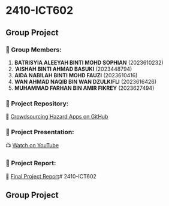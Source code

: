 # 2410-ICT602
## Group Project

### 👥 Group Members:
1. **BATRISYIA ALEEYAH BINTI MOHD SOPHIAN** (2023610232)  
2. **‘AISHAH BINTI AHMAD BASUKI** (2023448794)  
3. **AIDA NABILAH BINTI MOHD FAUZI** (2023610416)  
4. **WAN AHMAD NAQIB BIN WAN DZULKIFLI** (2023616426)  
5. **MUHAMMAD FARHAN BIN AMIR FIKREY** (2023627494)  

### 📂 Project Repository:
🔗 [Crowdsourcing Hazard Apps on GitHub]()

### 🎥 Project Presentation:
📺 [Watch on YouTube](https://youtu.be/ncDr-vsgykE)

### 📄 Project Report:

📄 [Final Project Report](https://drive.google.com/file/d/1ZDkKLGkSAkoTwlH5DsWvh4Lx-Jx-_icu/view?usp=sharing)# 2410-ICT602
## Group Project

